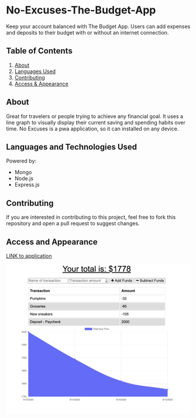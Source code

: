 # No-Excuses-The-Budget-App
Keep your account balanced with The Budget App.  Users can add expenses and deposits to their budget with or without an internet connection.

## Table of Contents
1. [About](#about)
2. [Languages Used](#languages)
3. [Contributing](#contribute)
3. [Access & Appearance](#access) 

## About <a name="about"></a>

Great for travelers or people trying to achieve any financial goal. It uses a line graph to visually display their current saving and spending habits over time. No Excuses is a pwa application, so it can installed on any device.  

## Languages and Technologies Used <a name="languages"></a>

Powered by:
- Mongo
- Node.js
- Express.js

## Contributing <a name="contribute"></a>

If you are interested in contributing to this project, feel free to fork this repository and open a pull request to suggest changes.

## Access and Appearance <a name="access"></a>

<a href="https://no-excuses-the-budget-app.herokuapp.com/" target="_blank">LINK to application</a>

![image](webpage.png)
